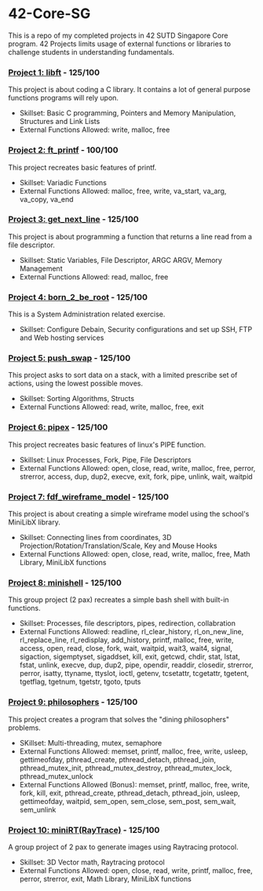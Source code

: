 # 42-Core-SG
This is a repo of my completed projects in 42 SUTD Singapore Core program. 42 Projects limits usage of external functions or libraries to challenge students in understanding fundamentals. 
### [Project 1: libft](https://github.com/ateow/42-Core-SG/tree/main/%231_libft) - 125/100
This project is about coding a C library. It contains a lot of general purpose functions programs will rely upon.
- Skillset: Basic C programming, Pointers and Memory Manipulation, Structures and Link Lists
- External Functions Allowed: write, malloc, free

### [Project 2: ft_printf](https://github.com/ateow/42-Core-SG/tree/main/%232_ft_printf) - 100/100
This project recreates basic features of printf.
- Skillset: Variadic Functions
- External Functions Allowed: malloc, free, write, va_start, va_arg, va_copy, va_end

### [Project 3: get_next_line](https://github.com/ateow/42-Core-SG/tree/main/%233_get_next_line) - 125/100
This project is about programming a function that returns a line read from a file descriptor.
- Skillset: Static Variables, File Descriptor, ARGC ARGV, Memory Management
- External Functions Allowed: read, malloc, free

### [Project 4: born_2_be_root](https://github.com/ateow/42-Core-SG/tree/main/%234_born2beRoot) - 125/100
This is a System Administration related exercise.
- Skillset: Configure Debain, Security configurations and set up SSH, FTP and Web hosting services

### [Project 5: push_swap](https://github.com/ateow/42-Core-SG/tree/main/%235_push_swap) - 125/100
This project asks to sort data on a stack, with a limited prescribe set of actions, using the lowest possible moves.
- Skillset: Sorting Algorithms, Structs
- External Functions Allowed: read, write, malloc, free, exit

### [Project 6: pipex](https://github.com/ateow/42-Core-SG/tree/main/%236_pipex) - 125/100
This project recreates basic features of linux's PIPE function.
- Skillset: Linux Processes, Fork, Pipe, File Descriptors
- External Functions Allowed: open, close, read, write, malloc, free, perror, strerror, access, dup, dup2, execve, exit, fork, pipe, unlink, wait, waitpid

### [Project 7: fdf_wireframe_model](https://github.com/ateow/42-Core-SG/tree/main/%237_FdF_wireframe_model) - 125/100
This project is about creating a simple wireframe model using the school's MiniLibX library.
- Skillset: Connecting lines from coordinates, 3D Projection/Rotation/Translation/Scale, Key and Mouse Hooks
- External Functions Allowed: open, close, read, write, malloc, free, Math Library, MiniLibX functions

### [Project 8: minishell](https://github.com/ateow/42-Core-SG/tree/main/%238_minishell) - 125/100
This group project (2 pax) recreates a simple bash shell with built-in functions.
- Skillset: Processes, file descriptors, pipes, redirection, collabration
- External Functions Allowed: readline, rl_clear_history, rl_on_new_line, rl_replace_line, rl_redisplay, add_history, printf, malloc, free, write, access, open, read, close, fork, wait, waitpid, wait3, wait4, signal, sigaction, sigemptyset, sigaddset, kill, exit, getcwd, chdir, stat, lstat, fstat, unlink, execve, dup, dup2, pipe, opendir, readdir, closedir, strerror, perror, isatty, ttyname, ttyslot, ioctl, getenv, tcsetattr, tcgetattr, tgetent, tgetflag, tgetnum, tgetstr, tgoto, tputs

### [Project 9: philosophers](https://github.com/ateow/42-Core-SG/tree/main/%239_philosophers) - 125/100
This project creates a program that solves the "dining philosophers" problems.
- SKillset: Multi-threading, mutex, semaphore
- External Functions Allowed: memset, printf, malloc, free, write, usleep, gettimeofday, pthread_create, pthread_detach, pthread_join, pthread_mutex_init, pthread_mutex_destroy, pthread_mutex_lock, pthread_mutex_unlock
- External Functions Allowed (Bonus): memset, printf, malloc, free, write, fork, kill, exit, pthread_create, pthread_detach, pthread_join, usleep, gettimeofday, waitpid, sem_open, sem_close, sem_post, sem_wait, sem_unlink

### [Project 10: miniRT(RayTrace)](https://github.com/ateow/42-Core-SG/tree/main/%2310_miniRT) - 125/100
A group project of 2 pax to generate images using Raytracing protocol. 
- Skillset: 3D Vector math, Raytracing protocol
- External Functions Allowed: open, close, read, write, printf, malloc, free, perror, strerror, exit, Math Library, MiniLibX functions
